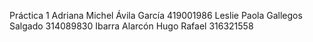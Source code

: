 Práctica 1
Adriana Michel Ávila García 419001986
Leslie Paola Gallegos Salgado 314089830
Ibarra Alarcón Hugo Rafael 316321558

